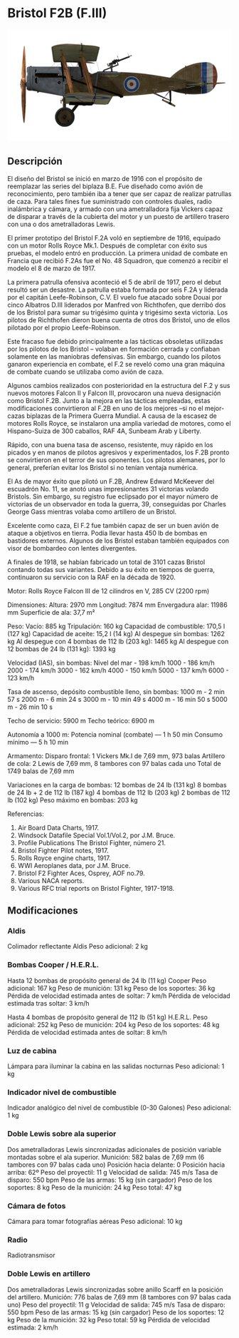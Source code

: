 # Bristol F2B (F.III)

![bristolf2bf3](../images/bristolf2bf3.png)

## Descripción

El diseño del Bristol se inició en marzo de 1916 con el propósito de reemplazar las series del biplaza B.E. Fue diseñado como avión de reconocimiento, pero también iba a tener que ser capaz de realizar patrullas de caza. Para tales fines fue suministrado con controles duales, radio inalámbrica y cámara, y armado con una ametralladora fija Vickers capaz de disparar a través de la cubierta del motor y un puesto de artillero trasero con una o dos ametralladoras Lewis.

El primer prototipo del Bristol F.2A voló en septiembre de 1916, equipado con un motor Rolls Royce Mk.1. Después de completar con éxito sus pruebas, el modelo entró en producción. La primera unidad de combate en Francia que recibió F.2As fue el No. 48 Squadron, que comenzó a recibir el modelo el 8 de marzo de 1917.

La primera patrulla ofensiva aconteció el 5 de abril de 1917, pero el debut resultó ser un desastre. La patrulla estaba formada por seis F.2A y liderada por el capitán Leefe-Robinson, C.V. El vuelo fue atacado sobre Douai por cinco Albatros D.III liderados por Manfred von Richthofen, que derribó dos de los Bristol para sumar su trigésimo quinta y trigésimo sexta victoria. Los pilotos de Richthofen dieron buena cuenta de otros dos Bristol, uno de ellos pilotado por el propio Leefe-Robinson.

Este fracaso fue debido principalmente a las tácticas obsoletas utilizadas por los pilotos de los Bristol – volaban en formación cerrada y confiaban solamente en las maniobras defensivas. Sin embargo, cuando los pilotos ganaron experiencia en combate, el F.2 se reveló como una gran máquina de combate cuando se utilizaba como avión de caza.

Algunos cambios realizados con posterioridad en la estructura del F.2 y sus nuevos motores Falcon II y Falcon III, provocaron una nueva designación como Bristol F.2B. Junto a la mejora en las tácticas empleadas, estas modificaciones convirtieron al F.2B en uno de los mejores –si no el mejor- cazas biplazas de la Primera Guerra Mundial. A causa de la escasez de motores Rolls Royce, se instalaron una amplia variedad de motores, como el Hispano-Suiza de 300 caballos, RAF 4A, Sunbeam Arab y Liberty.

Rápido, con una buena tasa de ascenso, resistente, muy rápido en los picados y en manos de pilotos agresivos y experimentados, los F.2B pronto se convirtieron en el terror de sus oponentes. Los pilotos alemanes, por lo general, preferían evitar los Bristol si no tenían ventaja numérica.

El As de mayor éxito que pilotó un F.2B, Andrew Edward McKeever del escuadrón No. 11, se anotó unas impresionantes 31 victorias volando Bristols. Sin embargo, su registro fue eclipsado por el mayor número de victorias de un observador en toda la guerra, 39, conseguidas por Charles George Gass mientras volaba como artillero de un Bristol.

Excelente como caza, El F.2 fue también capaz de ser un buen avión de ataque a objetivos en tierra. Podía llevar hasta 450 lb de bombas en bastidores externos. Algunos de los Bristol estaban también equipados con visor de bombardeo con lentes divergentes.

A finales de 1918, se habían fabricado un total de 3101 cazas Bristol contando todas sus variantes. Debido a su éxito en tiempos de guerra, continuaron su servicio con la RAF en la década de 1920.


Motor:
Rolls Royce Falcon III de 12 cilindros en V, 285 CV (2200 rpm)

Dimensiones:
Altura: 2970 mm
Longitud: 7874 mm
Envergadura alar: 11986 mm
Superficie de ala: 37,7 m²

Peso:
Vacío: 885 kg
Tripulación: 160 kg
Capacidad de combustible: 170,5 l (127 kg)
Capacidad de aceite: 15,2 l (14 kg)
Al despegue sin bombas: 1262 kg
Al despegue con 4 bombas de 112 lb (203 kg): 1465 kg
Al despegue con 12 bombas de 24 lb (131 kg): 1393 kg

Velocidad (IAS), sin bombas:
Nivel del mar - 198 km/h
1000 - 186 km/h
2000 - 174 km/h
3000 - 162 km/h
4000 - 150 km/h
5000 - 137 km/h
6000 - 123 km/h

Tasa de ascenso, depósito combustible lleno, sin bombas:
1000 m -  2 min 57 s
2000 m -  6 min 24 s
3000 m - 10 min 49 s
4000 m - 16 min 50 s
5000 m - 26 min 10 s

Techo de servicio: 5900 m
Techo teórico: 6900 m

Autonomía a 1000 m:
Potencia nominal (combate) — 1 h 50 min
Consumo mínimo — 5 h 10 min

Armamento:
Disparo frontal: 1 Vickers Mk.I de 7,69 mm, 973 balas
Artillero de cola: 2 Lewis de 7,69 mm, 8 tambores con 97 balas cada uno
Total de 1749 balas de 7,69 mm

Variaciones en la carga de bombas:
12 bombas de 24 lb (131 kg)
8 bombas de 24 lb + 2 de 112 lb (187 kg)
4 bombas de 112 lb (203 kg)
2 bombas de 112 lb (102 kg)
Peso máximo en bombas: 203 kg

Referencias:
1) Air Board Data Charts, 1917.
2) Windsock Datafile Special Vol.1/Vol.2, por J.M. Bruce.
3) Profile Publications The Bristol Fighter, número 21.
4) Bristol Fighter Pilot notes, 1917.
5) Rolls Royce engine charts, 1917.
6) WWI Aeroplanes data, por J.M. Bruce.
7) Bristol F2 Fighter Aces, Osprey, AOF no.79.
8) Various NACA reports.
9) Various RFC trial reports on Bristol Fighter, 1917-1918.

## Modificaciones


### Aldis

Colimador reflectante Aldis
Peso adicional: 2 kg


### Bombas Cooper / H.E.R.L.

Hasta 12 bombas de propósito general de 24 lb (11 kg) Cooper
Peso adicional: 167 kg
Peso de munición: 131 kg
Peso de los soportes: 36 kg
Pérdida de velocidad estimada antes de soltar: 7 km/h
Pérdida de velocidad estimada tras soltar: 3 km/h

Hasta 4 bombas de propósito general de 112 lb (51 kg) H.E.R.L.
Peso adicional: 252 kg
Peso de munición: 204 kg
Peso de los soportes: 48 kg
Pérdida de velocidad estimada antes de soltar: 8 km/h


### Luz de cabina

Lámpara para iluminar la cabina en las salidas nocturnas
Peso adicional: 1 kg


### Indicador nivel de combustible

Indicador analógico del nivel de combustible (0-30 Galones)
Peso adicional: 1 kg


### Doble Lewis sobre ala superior

Dos ametralladoras Lewis sincronizadas adicionales de posición variable montadas sobre el ala superior.
Munición: 582 balas de 7,69 mm (6 tambores con 97 balas cada uno)
Posición hacia delante: 0
Posición hacia arriba: 62º
Peso del proyectil: 11 g
Velocidad de salida: 745 m/s
Tasa de disparo: 550 bpm
Peso de las armas: 15 kg (sin cargador)
Peso de los soportes: 8 kg
Peso de la munición: 24 kg
Peso total: 47 kg


### Cámara de fotos

Cámara para tomar fotografías aéreas
Peso adicional: 10 kg


### Radio

Radiotransmisor


### Doble Lewis en artillero

Dos ametralladoras Lewis sincronizadas sobre anillo Scarff en la posición del artillero.
Munición: 776 balas de 7,69 mm (8 tambores con 97 balas cada uno)
Peso del proyectil: 11 g
Velocidad de salida: 745 m/s
Tasa de disparo: 550 bpm
Peso de las armas: 15 kg (sin cargador)
Peso de los soportes: 12 kg
Peso de la munición: 32 kg
Peso total: 59 kg
Pérdida de velocidad estimada: 2 km/h